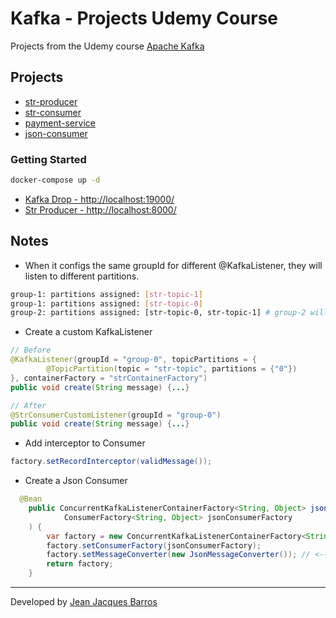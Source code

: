 # Kafka - Projects Udemy Course

Projects from the Udemy course [Apache Kafka](https://www.udemy.com/course/apache-kafka-valdir)

## Projects

- [str-producer](./str-producer/)
- [str-consumer](./str-consumer/)
- [payment-service](./payment-service/)
- [json-consumer](./json-consumer/)

### Getting Started

``` bash
docker-compose up -d
```

- [Kafka Drop - http://localhost:19000/](http://localhost:19000/)
- [Str Producer - http://localhost:8000/](http://localhost:8000/)

## Notes

- When it configs the same groupId for different @KafkaListener, they will listen to different partitions.

``` bash
group-1: partitions assigned: [str-topic-1]
group-1: partitions assigned: [str-topic-0]
group-2: partitions assigned: [str-topic-0, str-topic-1] # group-2 will listen to both partitions
```

- Create a custom KafkaListener

``` java
// Before
@KafkaListener(groupId = "group-0", topicPartitions = {
        @TopicPartition(topic = "str-topic", partitions = {"0"})
}, containerFactory = "strContainerFactory")
public void create(String message) {...}

// After
@StrConsumerCustomListener(groupId = "group-0")
public void create(String message) {...}
```

- Add interceptor to Consumer

``` java
factory.setRecordInterceptor(validMessage());
```

- Create a Json Consumer

``` java
  @Bean
    public ConcurrentKafkaListenerContainerFactory<String, Object> jsonContainerFactory(
            ConsumerFactory<String, Object> jsonConsumerFactory
    ) {
        var factory = new ConcurrentKafkaListenerContainerFactory<String, Object>();
        factory.setConsumerFactory(jsonConsumerFactory);
        factory.setMessageConverter(new JsonMessageConverter()); // <--- Add this line
        return factory;
    }
```

---
Developed by [Jean Jacques Barros](https://github.com/jjeanjacques10/)
